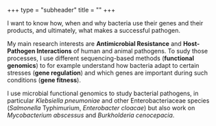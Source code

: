 +++
type = "subheader"
title = ""
+++

I want to know how, when and why bacteria use their genes and their products, and ultimately, what makes a successful pathogen.

My main research interests are **Antimicrobial Resistance** and **Host-Pathogen Interactions** of human and animal pathogens.
To sudy those processes, I use different sequencing-based methods (**functional genomics**) to for example understand how bacteria adapt to certain stresses (**gene regulation**) and which genes are important during such conditions (**gene fitness**).

I use microbial functional genomics to study bacterial pathogens, in particular *Klebsiella pneumoniae* and other Enterobacteriaceae species (*Salmonella* Typhimurium, *Enterobacter cloacae*) but also work on *Mycobacterium abscessus* and *Burkholderia cenocepacia*.
